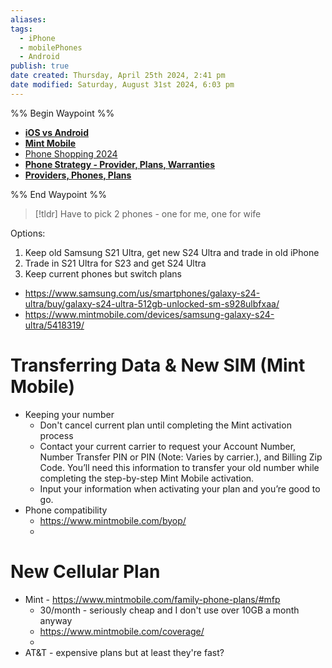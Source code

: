 ```yaml
---
aliases: 
tags:
  - iPhone
  - mobilePhones
  - Android
publish: true
date created: Thursday, April 25th 2024, 2:41 pm
date modified: Saturday, August 31st 2024, 6:03 pm
---
```


%% Begin Waypoint %%
- **[iOS vs Android](iOS%20vs%20Android.md)**
- **[Mint Mobile](Mint%20Mobile.md)**
- [Phone Shopping 2024](Phone%20Shopping%202024.md)
- **[Phone Strategy - Provider, Plans, Warranties](Phone%20Strategy%20-%20Provider,%20Plans,%20Warranties.md)**
- **[Providers, Phones, Plans](Providers,%20Phones,%20Plans.md)**

%% End Waypoint %%

> [!tldr] Have to pick 2 phones - one for me, one for wife

Options:
1. Keep old Samsung S21 Ultra, get new S24 Ultra and trade in old iPhone
2. Trade in S21 Ultra for S23 and get S24 Ultra
3. Keep current phones but switch plans

- https://www.samsung.com/us/smartphones/galaxy-s24-ultra/buy/galaxy-s24-ultra-512gb-unlocked-sm-s928ulbfxaa/
- https://www.mintmobile.com/devices/samsung-galaxy-s24-ultra/5418319/

# Transferring Data & New SIM (Mint Mobile)

- Keeping your number
	- Don't cancel current plan until completing the Mint activation process
	- Contact your current carrier to request your Account Number, Number Transfer PIN or PIN (Note: Varies by carrier.), and Billing Zip Code. You’ll need this information to transfer your old number while completing the step-by-step Mint Mobile activation.
	- Input your information when activating your plan and you’re good to go.
- Phone compatibility 
	- https://www.mintmobile.com/byop/
	- 

# New Cellular Plan

- Mint - https://www.mintmobile.com/family-phone-plans/#mfp
	- 30/month - seriously cheap and I don't use over 10GB a month anyway
	- https://www.mintmobile.com/coverage/
	- 
- AT&T - expensive plans but at least they're fast?